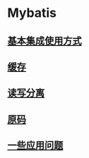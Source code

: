 # Mybatis
## [基本集成使用方式](01-usage.md)
## [缓存](02-cache.md)
## [读写分离](03-read-write.md)
## [原码](04-source.md)
## [一些应用问题](05-question.md)

